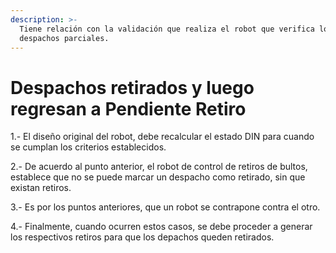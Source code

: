 ```yaml
---
description: >-
  Tiene relación con la validación que realiza el robot que verifica los
  despachos parciales.
---
```


# Despachos retirados y luego regresan a Pendiente Retiro

1.- El diseño original del robot, debe recalcular el estado DIN para cuando se cumplan los criterios establecidos.

2.- De acuerdo al punto anterior, el robot de control de retiros de bultos, establece que no se puede marcar un despacho como retirado, sin que existan retiros.

3.- Es por los puntos anteriores, que un robot se contrapone contra el otro.

4.- Finalmente, cuando ocurren estos casos, se debe proceder a generar los respectivos retiros para que los depachos queden retirados.
